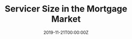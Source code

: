 ---
title: "Servicer Size in the Mortgage Market"
authors:
- Tim Critchfield
- Erik Durbin
- admin
date: "2019-11-21T00:00:00Z"
doi: ""

# Schedule page publish date (NOT publication's date).
publishDate: "2017-01-01T00:00:00Z"

# Publication type.
# Legend: 0 = Uncategorized; 1 = Conference paper; 2 = Journal article;
# 3 = Preprint / Working Paper; 4 = Report; 5 = Book; 6 = Book section;
# 7 = Thesis; 8 = Patent
publication_types: ["4"]

# Publication name and optional abbreviated publication name.
publication: "***Consumer Financial Protection Bureau, Data Point Series***"
publication_short: ""

abstract:

# Summary. An optional shortened abstract.
summary: 

tags:
- Source Themes
featured: false

links:
- name: Full Report
  url: https://papers.ssrn.com/sol3/papers.cfm?abstract_id=3495298
- name: Press Release
  url: https://www.consumerfinance.gov/about-us/newsroom/cfpb-releases-new-report-exploring-differences-between-large-and-small-mortgage-servicers/
- name: National Mortgage News Coverage
  url: https://www.nationalmortgagenews.com/news/cfpb-report-highlights-bank-nonbank-split-in-servicer-size-tiers?feed=0000015a-6289-d4b3-ab5e-7afb5c360000
- name: DS News Coverage
  url: https://dsnews.com/daily-dose/11-25-2019/where-smaller-mortgage-servicers-dominate

# Featured image
# To use, add an image named `featured.jpg/png` to your page's folder. 
image:
  caption: ''
  focal_point: ""
  preview_only: false

# Slides (optional).
#   Associate this publication with Markdown slides.
#   Simply enter your slide deck's filename without extension.
#   E.g. `slides: "example"` references `content/slides/example/index.md`.
#   Otherwise, set `slides: ""`.
slides: example
---